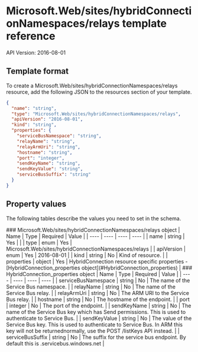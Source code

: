 # Microsoft.Web/sites/hybridConnectionNamespaces/relays template reference
API Version: 2016-08-01
## Template format

To create a Microsoft.Web/sites/hybridConnectionNamespaces/relays resource, add the following JSON to the resources section of your template.

```json
{
  "name": "string",
  "type": "Microsoft.Web/sites/hybridConnectionNamespaces/relays",
  "apiVersion": "2016-08-01",
  "kind": "string",
  "properties": {
    "serviceBusNamespace": "string",
    "relayName": "string",
    "relayArmUri": "string",
    "hostname": "string",
    "port": "integer",
    "sendKeyName": "string",
    "sendKeyValue": "string",
    "serviceBusSuffix": "string"
  }
}
```
## Property values

The following tables describe the values you need to set in the schema.

<a id="Microsoft.Web/sites/hybridConnectionNamespaces/relays" />
### Microsoft.Web/sites/hybridConnectionNamespaces/relays object
|  Name | Type | Required | Value |
|  ---- | ---- | ---- | ---- |
|  name | string | Yes |  |
|  type | enum | Yes | Microsoft.Web/sites/hybridConnectionNamespaces/relays |
|  apiVersion | enum | Yes | 2016-08-01 |
|  kind | string | No | Kind of resource. |
|  properties | object | Yes | HybridConnection resource specific properties - [HybridConnection_properties object](#HybridConnection_properties) |


<a id="HybridConnection_properties" />
### HybridConnection_properties object
|  Name | Type | Required | Value |
|  ---- | ---- | ---- | ---- |
|  serviceBusNamespace | string | No | The name of the Service Bus namespace. |
|  relayName | string | No | The name of the Service Bus relay. |
|  relayArmUri | string | No | The ARM URI to the Service Bus relay. |
|  hostname | string | No | The hostname of the endpoint. |
|  port | integer | No | The port of the endpoint. |
|  sendKeyName | string | No | The name of the Service Bus key which has Send permissions. This is used to authenticate to Service Bus. |
|  sendKeyValue | string | No | The value of the Service Bus key. This is used to authenticate to Service Bus. In ARM this key will not be returnednormally, use the POST /listKeys API instead. |
|  serviceBusSuffix | string | No | The suffix for the service bus endpoint. By default this is .servicebus.windows.net |

